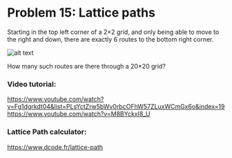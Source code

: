 # Problem 15: Lattice paths

Starting in the top left corner of a 2×2 grid, and only being able to move to the right and down, there are exactly 6 routes to the bottom right corner.

![alt text](https://github.com/ikostan/ProjectEuler/tree/master/Problem_15/p015.png)

How many such routes are there through a 20×20 grid?

### Video tutorial: 
https://www.youtube.com/watch?v=Fg1dgrkdt04&list=PLsYctZrw5bWv0rbcOFhW57ZLuxWCmGx6o&index=19
https://www.youtube.com/watch?v=M8BYckxI8_U

### Lattice Path calculator:
https://www.dcode.fr/lattice-path
